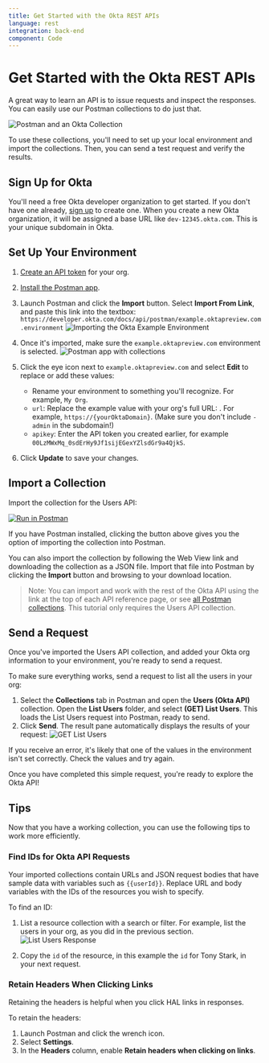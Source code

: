 ```yaml
---
title: Get Started with the Okta REST APIs
language: rest
integration: back-end
component: Code
---
```


# <i class='icon-48 docsPage code-rest'></i> Get Started with the Okta REST APIs

A great way to learn an API is to issue requests and inspect the responses. You can easily use our Postman collections to do just that.

![Postman and an Okta Collection](/img/okta_postman_logo.png "Postman and an Okta Collection")

To use these collections, you'll need to set up your local environment and import the collections. Then, you can send a test request and verify the results.

## Sign Up for Okta

You'll need a free Okta developer organization to get started. If you don't have one already, [sign up](https://developer.okta.com/signup/) to create one. When you create a new Okta organization, it will be assigned a base URL like `dev-12345.okta.com`. This is your unique subdomain in Okta.

## Set Up Your Environment

1. [Create an API token](/docs/api/getting_started/getting_a_token/) for your org.
2. [Install the Postman app](https://www.getpostman.com/apps).
3. Launch Postman and click the **Import** button. Select **Import From Link**, and paste this link into the textbox: `https://developer.okta.com/docs/api/postman/example.oktapreview.com.environment`
![Importing the Okta Example Environment](/img/import_enviro.png "Importing the Okta Example Environment")

4. Once it's imported, make sure the `example.oktapreview.com` environment is selected.
![Postman app with collections](/img/postman_example_start.png "Postman app with collections")

5. Click the eye icon next to `example.oktapreview.com` and select **Edit** to replace or add these values:
    * Rename your environment to something you'll recognize. For example, `My Org`.
    * `url`: Replace the example value with your org's full URL: . For example, `https://{yourOktaDomain}`. (Make sure you don't include `-admin` in the subdomain!)
    * `apikey`: Enter the API token you created earlier, for example `00LzMWxMq_0sdErHy9Jf1sijEGexYZlsdGr9a4QjkS`.

6. Click **Update** to save your changes.

<DomainAdminWarning />

## Import a Collection

Import the collection for the Users API:

[![Run in Postman](https://run.pstmn.io/button.svg)](https://app.getpostman.com/run-collection/1755573c5cf5fbf7968b)

If you have Postman installed, clicking the button above gives you the option of importing the collection into Postman.

You can also import the collection by following the Web View link and downloading the collection as a JSON file. Import that file into Postman by clicking the **Import** button and browsing to your download location.

> Note: You can import and work with the rest of the Okta API using the link at the top of each API reference page,
or see [all Postman collections](/docs/reference/postman-collections/). This tutorial only requires the Users API collection.

## Send a Request

Once you've imported the Users API collection, and added your Okta org information to your environment, you're ready to send a request.

To make sure everything works, send a request to list all the users in your org:

1. Select the **Collections** tab in Postman and open the **Users (Okta API)** collection. Open the **List Users** folder, and select **(GET) List Users**. This loads the List Users request into Postman, ready to send.
2. Click **Send**. The result pane automatically displays the results of your request:
![GET List Users](/img/postman_response.png "GET List Users")

If you receive an error, it's likely that one of the values in the environment isn't set correctly. Check the values and try again.

Once you have completed this simple request, you're ready to explore the Okta API!

## Tips

Now that you have a working collection, you can use the following tips to work more efficiently.

### Find IDs for Okta API Requests

Your imported collections contain URLs and JSON request bodies that have sample data with variables such as `{{userId}}`.
Replace URL and body variables with the IDs of the resources you wish to specify.

To find an ID:

1. List a resource collection with a search or filter. For example, list the users in your org, as you did in the previous section.
![List Users Response](/img/postman_response2.png "List Users Response")

2. Copy the `id` of the resource, in this example the `id` for Tony Stark, in your next request.

### Retain Headers When Clicking Links

Retaining the headers is helpful when you click HAL links in responses.

To retain the headers:

1. Launch Postman and click the wrench icon.
2. Select **Settings**.
3. In the **Headers** column, enable **Retain headers when clicking on links**.
